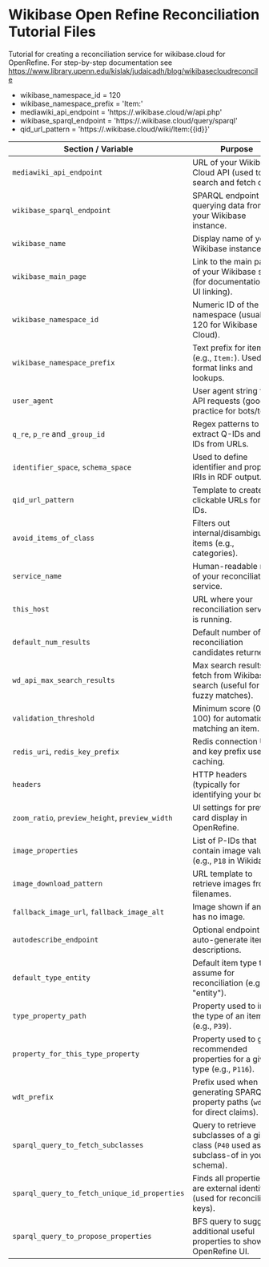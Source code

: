 # Wikibase Open Refine Reconciliation Tutorial Files
Tutorial for creating a reconciliation service for wikibase.cloud for OpenRefine. For step-by-step documentation see https://www.library.upenn.edu/kislak/judaicadh/blog/wikibasecloudreconcile

* wikibase_namespace_id = 120
* wikibase_namespace_prefix = 'Item:'
* mediawiki_api_endpoint   = 'https://<your-instance>.wikibase.cloud/w/api.php'
* wikibase_sparql_endpoint = 'https://<your-instance>.wikibase.cloud/query/sparql'
* qid_url_pattern = 'https://<your-instance>.wikibase.cloud/wiki/Item:{{id}}'

| **Section / Variable**                        | **Purpose**                                                                                       |
|----------------------------------------------|---------------------------------------------------------------------------------------------------|
| `mediawiki_api_endpoint`                     | URL of your Wikibase Cloud API (used to search and fetch data).                                  |
| `wikibase_sparql_endpoint`                   | SPARQL endpoint for querying data from your Wikibase instance.                                    |
| `wikibase_name`                              | Display name of your Wikibase instance.                                                           |
| `wikibase_main_page`                         | Link to the main page of your Wikibase site (for documentation or UI linking).                   |
| `wikibase_namespace_id`                      | Numeric ID of the item namespace (usually 120 for Wikibase Cloud).                               |
| `wikibase_namespace_prefix`                  | Text prefix for items (e.g., `Item:`). Used to format links and lookups.                         |
| `user_agent`                                 | User agent string for API requests (good practice for bots/tools).                               |
| `q_re`, `p_re` and `_group_id`               | Regex patterns to extract Q-IDs and P-IDs from URLs.                                              |
| `identifier_space`, `schema_space`           | Used to define identifier and property IRIs in RDF output.                                       |
| `qid_url_pattern`                            | Template to create clickable URLs for Q-IDs.                                                      |
| `avoid_items_of_class`                       | Filters out internal/disambiguation items (e.g., categories).                                     |
| `service_name`                               | Human-readable name of your reconciliation service.                                               |
| `this_host`                                  | URL where your reconciliation service is running.                                                 |
| `default_num_results`                        | Default number of reconciliation candidates returned.                                             |
| `wd_api_max_search_results`                  | Max search results to fetch from Wikibase search (useful for fuzzy matches).                      |
| `validation_threshold`                       | Minimum score (0–100) for automatically matching an item.                                         |
| `redis_uri`, `redis_key_prefix`              | Redis connection URI and key prefix used for caching.                                             |
| `headers`                                    | HTTP headers (typically for identifying your bot).                                                |
| `zoom_ratio`, `preview_height`, `preview_width` | UI settings for preview card display in OpenRefine.                                            |
| `image_properties`                           | List of P-IDs that contain image values (e.g., `P18` in Wikidata).                               |
| `image_download_pattern`                     | URL template to retrieve images from filenames.                                                   |
| `fallback_image_url`, `fallback_image_alt`   | Image shown if an item has no image.                                                             |
| `autodescribe_endpoint`                      | Optional endpoint to auto-generate item descriptions.                                             |
| `default_type_entity`                        | Default item type to assume for reconciliation (e.g., "entity").                                 |
| `type_property_path`                         | Property used to infer the type of an item (e.g., `P39`).                                         |
| `property_for_this_type_property`            | Property used to get recommended properties for a given type (e.g., `P116`).                     |
| `wdt_prefix`                                 | Prefix used when generating SPARQL property paths (`wdt:` for direct claims).                     |
| `sparql_query_to_fetch_subclasses`           | Query to retrieve subclasses of a given class (`P40` used as subclass-of in your schema).         |
| `sparql_query_to_fetch_unique_id_properties` | Finds all properties that are external identifiers (used for reconciliation keys).               |
| `sparql_query_to_propose_properties`         | BFS query to suggest additional useful properties to show in OpenRefine UI.                      |
